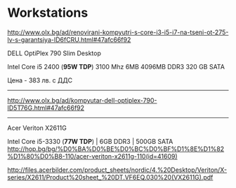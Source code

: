 # Workstations


http://www.olx.bg/ad/renovirani-kompyutri-s-core-i3-i5-i7-na-tseni-ot-275-lv-s-garantsiya-ID6fCRU.html#47afc66f92

DELL OptiPlex 790 Slim Desktop

Intel Core i5 2400 (**95W TDP**) 3100 Mhz 6MB
4096MB DDR3
320 GB SATA

Цена - 383 лв. с ДДС

---
http://www.olx.bg/ad/kompyutar-dell-optiplex-790-ID5T76G.html#47afc66f92

---
Acer Veriton X2611G

Intel Core i5-3330 (**77W TDP**) | 6GB DDR3 | 500GB SATA
http://hop.bg/bg/%D0%BA%D0%BE%D0%BC%D0%BF%D1%8E%D1%82%D1%80%D0%B8-110/acer-veriton-x2611g-110(id=41609)

http://files.acerbilder.com/product_sheets/nordic/4.%20Desktop/Veriton/X-series/X2611/Product%20sheet_%20DT.VF6EQ.030%20(VX2611G).pdf
